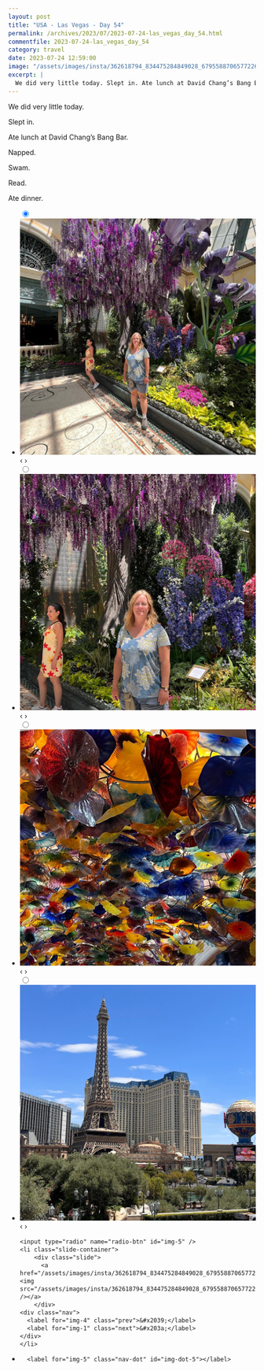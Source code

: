 ```yaml
---
layout: post
title: "USA - Las Vegas - Day 54"
permalink: /archives/2023/07/2023-07-24-las_vegas_day_54.html
commentfile: 2023-07-24-las_vegas_day_54
category: travel
date: 2023-07-24 12:59:00
image: "/assets/images/insta/362618794_834475284849028_6795588706577226382_n_18026820214574830.jpg"
excerpt: |
  We did very little today. Slept in. Ate lunch at David Chang’s Bang Bar. Napped. Swam. Read. Ate dinner.
---
```


We did very little today.

Slept in.

Ate lunch at David Chang’s Bang Bar.

Napped.

Swam.

Read.

Ate dinner.

<ul class="slides">
    <input type="radio" name="radio-btn" id="img-1" checked="checked" />
    <li class="slide-container">
        <div class="slide">
          <a href="/assets/images/insta/362905150_741744971090444_3098491491216246994_n_18057340258430856.jpg"><img src="/assets/images/insta/362905150_741744971090444_3098491491216246994_n_18057340258430856.jpg" /></a>
        </div>
    <div class="nav">
      <label for="img-5" class="prev">&#x2039;</label>
      <label for="img-2" class="next">&#x203a;</label>
    </div>
    </li>
        <input type="radio" name="radio-btn" id="img-2"  />
    <li class="slide-container">
        <div class="slide">
          <a href="/assets/images/insta/362710198_670850857793749_5586362022900811240_n_17873638931938647.jpg"><img src="/assets/images/insta/362710198_670850857793749_5586362022900811240_n_17873638931938647.jpg" /></a>
        </div>
    <div class="nav">
      <label for="img-1" class="prev">&#x2039;</label>
      <label for="img-3" class="next">&#x203a;</label>
    </div>
    </li>
        <input type="radio" name="radio-btn" id="img-3"  />
    <li class="slide-container">
        <div class="slide">
          <a href="/assets/images/insta/362887128_1326803734622842_1467960712394296018_n_18011089753753492.jpg"><img src="/assets/images/insta/362887128_1326803734622842_1467960712394296018_n_18011089753753492.jpg" /></a>
        </div>
    <div class="nav">
      <label for="img-2" class="prev">&#x2039;</label>
      <label for="img-4" class="next">&#x203a;</label>
    </div>
    </li>
        <input type="radio" name="radio-btn" id="img-4"  />
    <li class="slide-container">
        <div class="slide">
          <a href="/assets/images/insta/362900687_1354131251844127_171866828433092599_n_17875950197928134.jpg"><img src="/assets/images/insta/362900687_1354131251844127_171866828433092599_n_17875950197928134.jpg" /></a>
        </div>
    <div class="nav">
      <label for="img-3" class="prev">&#x2039;</label>
      <label for="img-5" class="next">&#x203a;</label>
    </div>
    </li>
    
    <input type="radio" name="radio-btn" id="img-5" />
    <li class="slide-container">
        <div class="slide">
          <a href="/assets/images/insta/362618794_834475284849028_6795588706577226382_n_18026820214574830.jpg"><img src="/assets/images/insta/362618794_834475284849028_6795588706577226382_n_18026820214574830.jpg" /></a>
        </div>
    <div class="nav">
      <label for="img-4" class="prev">&#x2039;</label>
      <label for="img-1" class="next">&#x203a;</label>
    </div>
    </li>
			
<li class="nav-dots">
      <label for="img-1" class="nav-dot" id="img-dot-1"></label>
      <label for="img-2" class="nav-dot" id="img-dot-2"></label>
      <label for="img-3" class="nav-dot" id="img-dot-3"></label>
      <label for="img-4" class="nav-dot" id="img-dot-4"></label>

      <label for="img-5" class="nav-dot" id="img-dot-5"></label>

</li>
</ul>
